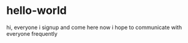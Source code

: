 # hello-world
hi, everyone
i signup and come here now
i hope to communicate with everyone frequently
